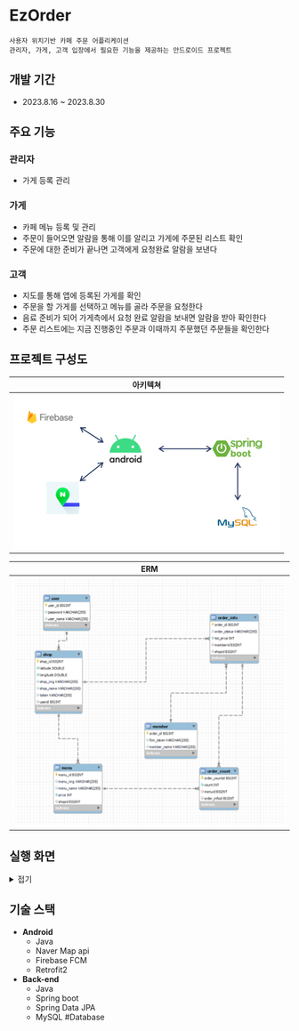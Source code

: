 # EzOrder
```
사용자 위치기반 카페 주문 어플리케이션  
관리자, 가게, 고객 입장에서 필요한 기능을 제공하는 안드로이드 프로젝트
```
## 개발 기간
* 2023.8.16 ~ 2023.8.30
## 주요 기능
### 관리자
* 가게 등록 관리
### 가게
* 카페 메뉴 등록 및 관리
* 주문이 들어오면 알람을 통해 이를 알리고 가게에 주문된 리스트 확인
* 주문에 대한 준비가 끝나면 고객에게 요청완료 알람을 보낸다
### 고객
* 지도를 통해 앱에 등록된 가게를 확인
* 주문을 할 가게를 선택하고 메뉴를 골라 주문을 요청한다
* 음료 준비가 되어 가게측에서 요청 완료 알람을 보내면 알람을 받아 확인한다
* 주문 리스트에는 지금 진행중인 주문과 이때까지 주문했던 주문들을 확인한다
## 프로젝트 구성도

|아키텍쳐|
|:----:|
|![](/assets/images/230907143228.png)|

|ERM|
|:---:|
|![](/assets/images/230907143719.png)|



## 실행 화면
<details>
<summary>접기</summary>

#### 관리자
![](/assets/images/230907145034.png)
#### 가게
![](/assets/images/230907145216.png)
#### 고객
![](/assets/images/230907145359.png)
#### 주문
![](/assets/images/230907145547.png)
#### 알람
![](/assets/images/230907145737.png)

</details>

## 기술 스택  
* **Android**
  * Java
  * Naver Map api
  * Firebase FCM
  * Retrofit2
* **Back-end**
  * Java
  * Spring boot
  * Spring Data JPA
  * MySQL #Database